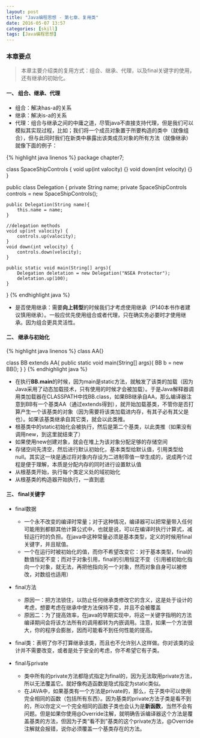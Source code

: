 ```yaml
---
layout: post
title: "Java编程思想 - 第七章、复用类"
date: 2016-05-07 13:57
categories: [skill]
tags: [Java编程思想]
---
```


### 本章要点

> 本章主要介绍类的复用方式：组合、继承、代理，以及final关键字的使用，还有继承的初始化。

#### 一、 组合、继承、代理

* 组合：解决has-a的关系
* 继承：解决is-a的关系
* 代理：组合与继承之间的中庸之道，尽管java不直接支持代理，但是我们可以模拟其实现过程，比如；我们将一个成员对象置于所要构造的类中（就像组合），但与此同时我们在新类中暴露出该类成员对象的所有方法（就像继承）就像下面的例子：

{% highlight java linenos %}
package chapter7;

class SpaceShipControls {
	void up(int valocity) {}
	void down(int velocity) {}
}

public class Delegation {
	private String name;
	private SpaceShipControls controls = new SpaceShipControls();

	public Delegation(String name){
		this.name = name;
	}

	//delegation methods
	void up(int valocity) {
		controls.up(valocity);
	}
	void down(int velocity) {
		controls.down(velocity);
	}

	public static void main(String[] args){
		Delegation deletation = new Delegation("NSEA Protector");
		deletation.up(100);
	}
}
{% endhighlight java %}

* 是否使用继承：需要**向上转型**的时候我们才考虑使用继承（P140本书作者建议慎用继承）。一般应优先使用组合或者代理，只在确实务必要时才使用继承。因为组合更具灵活性。

#### 二、 继承与初始化

{% highlight java linenos %}
class AA{}

class BB extends AA{
    public static void main(String[] args){
    	BB b = new BB();
    }
}
{% endhighlight java %}

- 在执行**BB.main**的时候，因为main是static方法，就触发了该类的加载（因为Java采用了动态加载技术，只有使用的时候才会被加载）。于是Java解释器调用类加载器在CLASSPATH中找BB.class，如果BB继承自AA，那么编译器注意到BB有一个基类AA（通过extends得到），就开始加载基类，不管你是否打算产生一个该基类的对象（因为需要将该类加载进内存，有其子必有其父是也）。如果该基类继承自其它类，就会以此类推。
- 根基类中的static初始化会被执行，然后是第二个基类，以此类推（如果没有调用new，到这里就结束了）
- 如果使用new创建对象，就会在堆上为该对象分配足够的存储空间
- 存储空间先清空，然后进行默认初始化，基本类型给默认值，引用类型给null。其实这一块是通过将对象内存设为二进制零值一举生成的，说成两个过程是便于理解，本质是分配内存的同时进行设置默认值
- 从根基类开始，执行每个类定义处的域初始化
- 从根基类的构造器开始执行，一直到底

#### 三、 final关键字

* final数据
	* 一个永不改变的编译时常量；对于这种情况，编译器可以把常量带入任何可能用到都额其他计算公式中，也就是说，可以在编译时执行计算式，减轻运行时的负担。在java中这种常量必须是基本类型，定义的时候用final关键字，并且赋值。
	* 一个在运行时被初始化的值，而你不希望改变它：对于基本类型，final的数值恒定不变；而对于对象引用，final的引用恒定不变（引用被初始化指向一个对象，就无法，再把他指向另一个对象，然而对象自身可以被修改，对数组也适用）
* final方法
	* 原因一：把方法锁住，以防止任何继承类修改它的含义，这是处于设计的考虑，想要考虑在继承中使方法保持不变，并且不会被覆盖
	* 原因二：为了提高效率，在java的早期实现中，将这一关键字指明的方法编译期间会将该方法所有的调用都转为内嵌调用。注意，如果一个方法很大，你的程序会膨胀，因而可能看不到任何性能的提高。
* final类：表明了你不打算继承该类，而且也不允许别人这样做。你对该类的设计并不需要改变，或者是处于安全的考虑，你不希望它有子类。

* final与private
	* 类中所有的private方法都隐式指定为final的，因为无法取用private方法，所以无法覆盖它。就好像构造函数是隐式指定为static类似。
	* 在JAVA中，如果基类有一个方法是private的，那么，在子类中可以使用完全相同的函数（包括所有东西）。因为基类的private方法子类是看不到的，所以你定义一个完全相同的函数子类也会认为是**新函数**，当然不会有问题。但是如果你使用@Override注解，就明确告诉编译器这个方法是覆盖基类的方法，但因为子类“看不到”基类的这个private方法，@Override注解就会报错，说你必须覆盖一个基类存在的方法。
